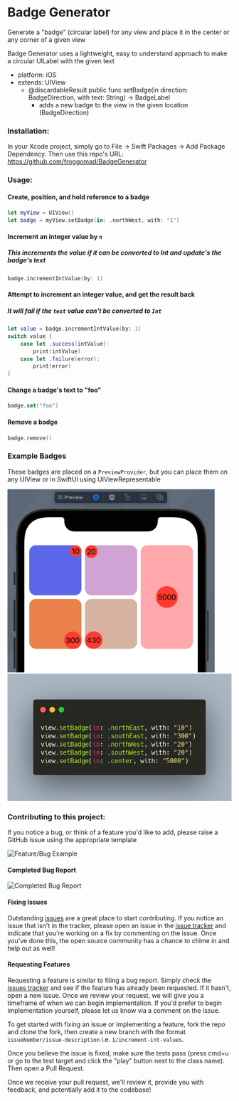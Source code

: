 # Badge Generator

Generate a "badge" (circular label) for any view and place it in the center or any corner of a given view

Badge Generator uses a lightweight, easy to understand approach to make a circular UILabel with the given text

- platform: iOS
- extends: UIView
  - @discardableResult public func setBadge(in direction: BadgeDirection, with text: String) -> BadgeLabel<br>
    - adds a new badge to the view in the given location (BadgeDirection) <br>
    
### Installation:

In your Xcode project, simply go to File -> Swift Packages -> Add Package Dependency.
Then use this repo's URL: https://github.com/froggomad/BadgeGenerator

### Usage:

#### Create, position, and hold reference to a badge

```swift
let myView = UIView()
let badge = myView.setBadge(in: .northWest, with: "1")
```

#### Increment an integer value by `n`
##### This increments the value if it can be converted to Int and update's the badge's text
```swift
badge.incrementIntValue(by: 1)
```

#### Attempt to increment an integer value, and get the result back
##### It will fail if the `text` value can't be converted to `Int`
```swift
let value = badge.incrementIntValue(by: 1)
switch value {
    case let .success(intValue):
        print(intValue)
    case let .failure(error):
        print(error)
}
```

#### Change a badge's text to "foo"
```swift
badge.set("foo")
```

#### Remove a badge
```swift
badge.remove()
```

### Example Badges
These badges are placed on a `PreviewProvider`, but you can place them on any UIView or in SwiftUI using UIViewRepresentable

![Badges In Different Locations](Media/exampleBadges.png)
![Badges In Different Locations](Media/exampleCode.png)

### Contributing to this project:

If you notice a bug, or think of a feature you'd like to add, please raise a GitHub issue using the appropriate template

![Feature/Bug Example](Media/bug.gif)
#### Completed Bug Report
![Completed Bug Report](Media/bugReport.png)

#### Fixing Issues
Outstanding [issues](https://github.com/froggomad/BadgeGenerator/issues) are a great place to start contributing. If you notice an issue that isn't in the tracker, please open an issue in the [issue tracker](https://github.com/froggomad/BadgeGenerator/issues) and indicate that you're working on a fix by commenting on the issue. Once you've done this, the open source community has a chance to chime in and help out as well!

#### Requesting Features
Requesting a feature is similar to filing a bug report. Simply check the [issues tracker](https://github.com/froggomad/BadgeGenerator/issues) and see if the feature has already been requested. If it hasn't, open a new issue. Once we review your request, we will give you a timeframe of when we can begin implementation. If you'd prefer to begin implementation yourself, please let us know via a comment on the issue.

To get started with fixing an issue or implementing a feature, fork the repo and clone the fork, then create a new branch with the format `issueNumber/issue-description` i.e. `1/increment-int-values`.

Once you believe the issue is fixed, make sure the tests pass (press cmd+u or go to the test target and click the "play" button next to the class name). Then open a Pull Request.

Once we receive your pull request, we'll review it, provide you with feedback, and potentially add it to the codebase!
